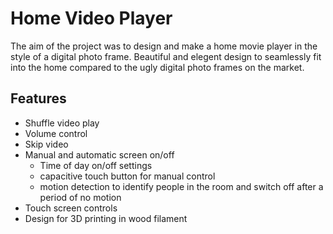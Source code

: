 # Home Video Player

The aim of the project was to design and make a home movie player in the style of a digital photo frame. Beautiful and elegent design to seamlessly fit into the home compared to the ugly digital photo frames on the market.

## Features
- Shuffle video play
- Volume control
- Skip video
- Manual and automatic screen on/off
  - Time of day on/off settings
  - capacitive touch button for manual control
  - motion detection to identify people in the room and switch off after a period of no motion
- Touch screen controls
- Design for 3D printing in wood filament


